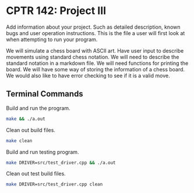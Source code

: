 # CPTR 142: Project III

Add information about your project.
Such as detailed description, known bugs and user operation instructions.
This is the file a user will first look at when attempting to run your program.

We will simulate a chess board with ASCII art. Have user input to describe movements using standard chess notation. We will need to describe the standard notation in a markdown file. We will need functions for printing the board. We will have some way of storing the information of a chess board. We would also like to have error checking to see if it is a valid move.

## Terminal Commands

Build and run the program.

```sh
make && ./a.out
```

Clean out build files.

```sh
make clean
```

Build and run testing program.

```sh
make DRIVER=src/test_driver.cpp && ./a.out
```

Clean out test build files.

```sh
make DRIVER=src/test_driver.cpp clean
```
